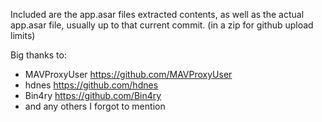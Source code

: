 Included are the app.asar files extracted contents, as well as the actual app.asar file, usually up to that current commit. (in a zip for github upload limits)

Big thanks to:
* MAVProxyUser   https://github.com/MAVProxyUser
* hdnes          https://github.com/hdnes
* Bin4ry         https://github.com/Bin4ry
* and any others I forgot to mention
